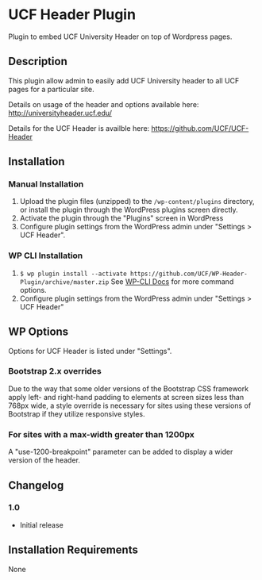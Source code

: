 # UCF Header Plugin #
Plugin to embed UCF University Header on top of Wordpress pages.


## Description ##
This plugin allow admin to easily add UCF University header to all UCF pages for a particular site.

Details on usage of the header and options available here:
http://universityheader.ucf.edu/

Details for the UCF Header is availble here:
https://github.com/UCF/UCF-Header

## Installation ##

### Manual Installation ###
1. Upload the plugin files (unzipped) to the `/wp-content/plugins` directory, or install the plugin through the WordPress plugins screen directly.
2. Activate the plugin through the "Plugins" screen in WordPress
3. Configure plugin settings from the WordPress admin under "Settings > UCF Header".

### WP CLI Installation ###
1. `$ wp plugin install --activate https://github.com/UCF/WP-Header-Plugin/archive/master.zip` See [WP-CLI Docs](http://wp-cli.org/commands/plugin/install/) for more command options.
2. Configure plugin settings from the WordPress admin under "Settings > UCF Header"

## WP Options ##

Options for UCF Header is listed under "Settings".

### Bootstrap 2.x overrides ###
Due to the way that some older versions of the Bootstrap CSS framework apply left- and right-hand padding to elements at screen sizes less than 768px wide, a style override is necessary for sites using these versions of Bootstrap if they utilize responsive styles.

### For sites with a max-width greater than 1200px ###
A "use-1200-breakpoint" parameter can be added to display a wider version of the header.

## Changelog ##

### 1.0 ###
* Initial release

## Installation Requirements ##

None